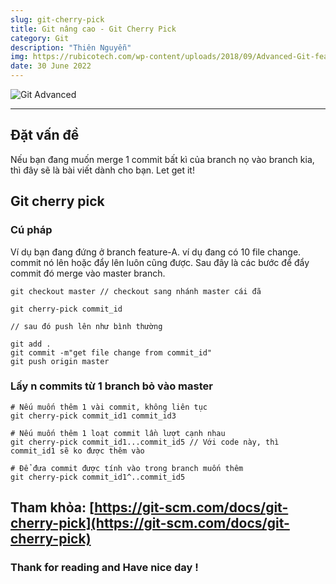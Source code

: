 ```yaml
---
slug: git-cherry-pick
title: Git nâng cao - Git Cherry Pick
category: Git
description: "Thiên Nguyễn"
img: https://rubicotech.com/wp-content/uploads/2018/09/Advanced-Git-features-1.jpg
date: 30 June 2022
---
```


![Git Advanced](https://rubicotech.com/wp-content/uploads/2018/09/Advanced-Git-features-1.jpg)

---

## Đặt vấn đề

Nếu bạn đang muốn merge 1 commit bất kì của branch nọ vào branch kia, thì đây sẽ là bài viết dành cho bạn. Let get it!

## Git cherry pick

### Cú pháp

Ví dụ bạn đang đứng ở branch feature-A. ví dụ đang có 10 file change. commit nó lên hoặc đẩy lên luôn cũng được. Sau đây là các bước để đẩy commit đó merge vào master branch.

```
git checkout master // checkout sang nhánh master cái đã

git cherry-pick commit_id

// sau đó push lên như bình thường

git add .
git commit -m"get file change from commit_id"
git push origin master
```

### Lấy n commits từ 1 branch bỏ vào master

```
# Nếu muốn thêm 1 vài commit, không liên tục
git cherry-pick commit_id1 commit_id3

# Nếu muốn thêm 1 loạt commit lần lượt cạnh nhau
git cherry-pick commit_id1...commit_id5 // Với code này, thì commit_id1 sẽ ko được thêm vào

# Để đưa commit được tính vào trong branch muốn thêm
git cherry-pick commit_id1^..commit_id5
```

## Tham khỏa: [https://git-scm.com/docs/git-cherry-pick](https://git-scm.com/docs/git-cherry-pick)

### Thank for reading and Have nice day !
